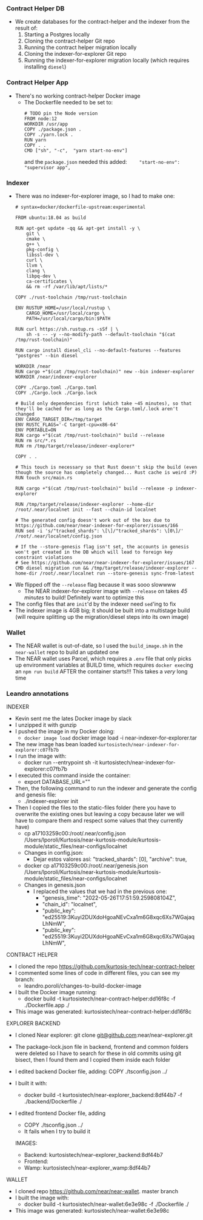 ### Contract Helper DB
* We create databases for the contract-helper and the indexer from the result of:
    1. Starting a Postgres locally
    1. Cloning the contract-helper Git repo
    1. Running the contract helper migration locally
    1. Cloning the indexer-for-explorer Git repo
    1. Running the indexer-for-explorer migration locally (which requires installing `diesel`)

### Contract Helper App
* There's no working contract-helper Docker image
    * The Dockerfile needed to be set to:
        ```
        # TODO pin the Node version
        FROM node:12
        WORKDIR /usr/app
        COPY ./package.json .
        COPY ./yarn.lock .
        RUN yarn
        COPY . .
        CMD ["sh", "-c",  "yarn start-no-env"]
        ```
      and the `package.json` needed this added: `    "start-no-env": "supervisor app",`

### Indexer
* There was no indexer-for-explorer image, so I had to make one:
    ```
    # syntax=docker/dockerfile-upstream:experimental

    FROM ubuntu:18.04 as build

    RUN apt-get update -qq && apt-get install -y \
        git \
        cmake \
        g++ \
        pkg-config \
        libssl-dev \
        curl \
        llvm \
        clang \
        libpq-dev \
        ca-certificates \
        && rm -rf /var/lib/apt/lists/*

    COPY ./rust-toolchain /tmp/rust-toolchain

    ENV RUSTUP_HOME=/usr/local/rustup \
        CARGO_HOME=/usr/local/cargo \
        PATH=/usr/local/cargo/bin:$PATH

    RUN curl https://sh.rustup.rs -sSf | \
        sh -s -- -y --no-modify-path --default-toolchain "$(cat /tmp/rust-toolchain)"

    RUN cargo install diesel_cli --no-default-features --features "postgres" --bin diesel

    WORKDIR /near
    RUN cargo +"$(cat /tmp/rust-toolchain)" new --bin indexer-explorer
    WORKDIR /near/indexer-explorer

    COPY ./Cargo.toml ./Cargo.toml
    COPY ./Cargo.lock ./Cargo.lock

    # Build only dependencies first (which take ~45 minutes), so that they'll be cached for as long as the Cargo.toml/.lock aren't changed
    ENV CARGO_TARGET_DIR=/tmp/target
    ENV RUSTC_FLAGS='-C target-cpu=x86-64'
    ENV PORTABLE=ON
    RUN cargo +"$(cat /tmp/rust-toolchain)" build --release
    RUN rm src/*.rs
    RUN rm /tmp/target/release/indexer-explorer*

    COPY . .

    # This touch is necessary so that Rust doesn't skip the build (even though the source has completely changed... Rust cache is weird :P)
    RUN touch src/main.rs

    RUN cargo +"$(cat /tmp/rust-toolchain)" build --release -p indexer-explorer

    RUN /tmp/target/release/indexer-explorer --home-dir /root/.near/localnet init --fast --chain-id localnet

    # The generated config doesn't work out of the box due to https://github.com/near/near-indexer-for-explorer/issues/166
    RUN sed -i 's/"tracked_shards": \[\]/"tracked_shards": \[0\]/' /root/.near/localnet/config.json

    # If the --store-genesis flag isn't set, the accounts in genesis won't get created in the DB which will lead to foreign key constraint violations
    # See https://github.com/near/near-indexer-for-explorer/issues/167
    CMD diesel migration run && /tmp/target/release/indexer-explorer --home-dir /root/.near/localnet run --store-genesis sync-from-latest
    ```
* We flipped off the `--release` flag because it was sooo slowwww
    * The NEAR indexer-for-explorer image with `--release` on takes _45 minutes_ to build! Definitely want to optimize this
* The config files that are `init`'d by the indexer need `sed`'ing to fix
* The indexer image is 4GB big; it should be built into a multistage build (will require splitting up the migration/diesel steps into its own image)

### Wallet
* The NEAR wallet is out-of-date, so I used the `build_image.sh` in the `near-wallet` repo to build an updated one
* The NEAR wallet uses Parcel, which requires a `.env` file that only picks up environment variables at BUILD time, which requires `docker exec`ing an `npm run build` AFTER the container starts!!! This takes a _very_ long time


### Leandro annotations

INDEXER
- Kevin sent me the lates Docker image by slack
- I unzipped it with gunzip
- I pushed the image in my Docker doing:
    - `docker image load` docker image load -i near-indexer-for-explorer.tar
- The new image has bean loaded `kurtosistech/near-indexer-for-explorer:c07fb7b`
- I run the image with:
    - docker run --entrypoint sh -it kurtosistech/near-indexer-for-explorer:c07fb7b
- I executed this command inside the container:
    - export DATABASE_URL=""
- Then, the following command to run the indexer and generate the config and genesis file:
    -  ./indexer-explorer init
- Then I copied the files to the static-files folder (here you have to overwrite the existing ones but leaving a copy because later we will have to compare them and respect some values ​​that they currently have)
    - cp a17103259c00:/root/.near/config.json /Users/lporoli/Kurtosis/near-kurtosis-module/kurtosis-module/static_files/near-configs/localnet
    - Changes in config.json:
        - Dejar estos valores así: "tracked_shards": [0],
          "archive": true,
    - docker cp a17103259c00:/root/.near/genesis.json /Users/lporoli/Kurtosis/near-kurtosis-module/kurtosis-module/static_files/near-configs/localnet
    - Changes in genesis.json
        - I replaced the values that we had in the previous one:
          -  "genesis_time": "2022-05-26T17:51:59.259808104Z",
          -  "chain_id": "localnet",
          - "public_key": "ed25519:3Kuyi2DUXdoHgoaNEvCxa1m6G8xqc6Xs7WGajaqLhNmW",
          - "public_key": "ed25519:3Kuyi2DUXdoHgoaNEvCxa1m6G8xqc6Xs7WGajaqLhNmW",

CONTRACT HELPER

- I cloned the repo https://github.com/kurtosis-tech/near-contract-helper
- I commented some lines of code in different files, you can see my branch:
    - leandro.poroli/changes-to-build-docker-image
- I built the Docker image running:
    - docker build -t kurtosistech/near-contract-helper:dd16f8c -f ./Dockerfile.app ./
- This image was generated: kurtosistech/near-contract-helper:dd16f8c


EXPLORER BACKEND

- I cloned Near explorer: git clone git@github.com:near/near-explorer.git
- The package-lock.json file in backend, frontend and common folders were deleted so I have to search for these in old commits using git bisect, then I found them and I copied them inside each folder
- I edited backend Docker file, adding:
  COPY ./tsconfig.json ../
- I built it with:
    - docker build -t kurtosistech/near-explorer_backend:8df44b7 -f ./backend/Dockerfile ./
- I edited frontend Docker file, adding
    - COPY ./tsconfig.json ../
    - It fails when I try to build it

  IMAGES:
  - Backend: kurtosistech/near-explorer_backend:8df44b7
  - Frontend:
  - Wamp: kurtosistech/near-explorer_wamp:8df44b7


WALLET
- I cloned repo https://github.com/near/near-wallet. master branch
- I built the image with:
    - docker build -t kurtosistech/near-wallet:6e3e98c -f ./Dockerfile ./
- This image was generated: kurtosistech/near-wallet:6e3e98c
